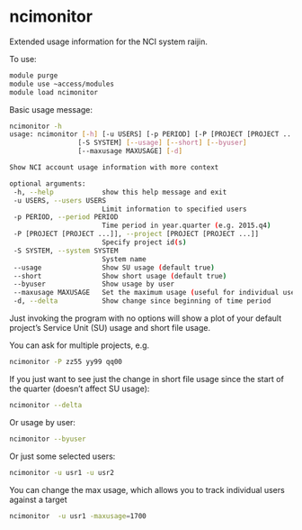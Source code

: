 # ncimonitor
Extended usage information for the NCI system raijin.

To use:

```bash
module purge
module use ~access/modules
module load ncimonitor
```

Basic usage message:
```bash
ncimonitor -h
usage: ncimonitor [-h] [-u USERS] [-p PERIOD] [-P [PROJECT [PROJECT ...]]]
                 [-S SYSTEM] [--usage] [--short] [--byuser]
                 [--maxusage MAXUSAGE] [-d]

Show NCI account usage information with more context

optional arguments:
 -h, --help            show this help message and exit
 -u USERS, --users USERS
                       Limit information to specified users
 -p PERIOD, --period PERIOD
                       Time period in year.quarter (e.g. 2015.q4)
 -P [PROJECT [PROJECT ...]], --project [PROJECT [PROJECT ...]]
                       Specify project id(s)
 -S SYSTEM, --system SYSTEM
                       System name
 --usage               Show SU usage (default true)
 --short               Show short usage (default true)
 --byuser              Show usage by user
 --maxusage MAXUSAGE   Set the maximum usage (useful for individual users)
 -d, --delta           Show change since beginning of time period
```

Just invoking the program with no options will show a plot of your default project’s Service Unit (SU) usage and short 
file usage.

You can ask for multiple projects, e.g.
```bash
ncimonitor -P zz55 yy99 qq00
```
If you just want to see just the change in short file usage since the start of the quarter (doesn’t affect SU usage):
```bash
ncimonitor --delta
```
Or usage by user:
```bash
ncimonitor --byuser
```
Or just some selected users:
```bash
ncimonitor -u usr1 -u usr2
```
You can change the max usage, which allows you to track individual users against a target
```bash
ncimonitor  -u usr1 -maxusage=1700
```
